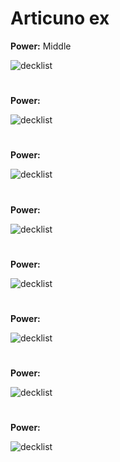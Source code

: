 # Articuno ex

**Power:** Middle

![decklist](../../!Images/Pocket/A1:%20Genetic%20Apex/Articuno%20ex.png)

# 

**Power:**  

![decklist](../../!Images/Pocket/A1:%20Genetic%20Apex/.png)

# 

**Power:**  

![decklist](../../!Images/Pocket/A1:%20Genetic%20Apex/.png)

# 

**Power:**  

![decklist](../../!Images/Pocket/A1:%20Genetic%20Apex/.png)

# 

**Power:**  

![decklist](../../!Images/Pocket/A1:%20Genetic%20Apex/.png)

# 

**Power:**  

![decklist](../../!Images/Pocket/A1:%20Genetic%20Apex/.png)

# 

**Power:**  

![decklist](../../!Images/Pocket/A1:%20Genetic%20Apex/.png)

# 

**Power:**  

![decklist](../../!Images/Pocket/A1:%20Genetic%20Apex/.png)

